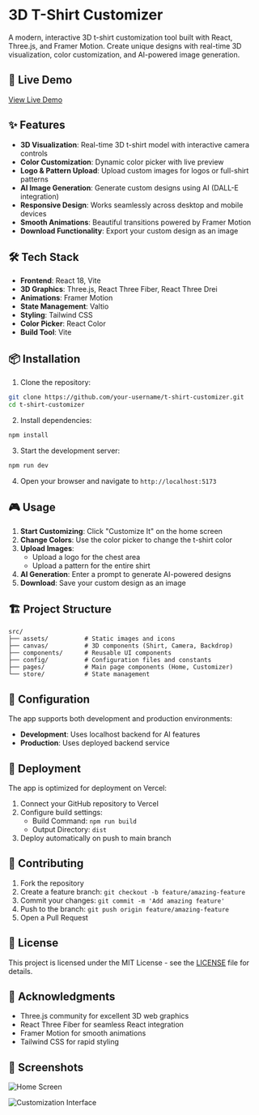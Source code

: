 # 3D T-Shirt Customizer

A modern, interactive 3D t-shirt customization tool built with React, Three.js, and Framer Motion. Create unique designs with real-time 3D visualization, color customization, and AI-powered image generation.

## 🚀 Live Demo

[View Live Demo](https://t-shirt-customizer-inky.vercel.app/)

## ✨ Features

- **3D Visualization**: Real-time 3D t-shirt model with interactive camera controls
- **Color Customization**: Dynamic color picker with live preview
- **Logo & Pattern Upload**: Upload custom images for logos or full-shirt patterns
- **AI Image Generation**: Generate custom designs using AI (DALL-E integration)
- **Responsive Design**: Works seamlessly across desktop and mobile devices
- **Smooth Animations**: Beautiful transitions powered by Framer Motion
- **Download Functionality**: Export your custom design as an image

## 🛠️ Tech Stack

- **Frontend**: React 18, Vite
- **3D Graphics**: Three.js, React Three Fiber, React Three Drei
- **Animations**: Framer Motion
- **State Management**: Valtio
- **Styling**: Tailwind CSS
- **Color Picker**: React Color
- **Build Tool**: Vite

## 📦 Installation

1. Clone the repository:
```bash
git clone https://github.com/your-username/t-shirt-customizer.git
cd t-shirt-customizer
```

2. Install dependencies:
```bash
npm install
```

3. Start the development server:
```bash
npm run dev
```

4. Open your browser and navigate to `http://localhost:5173`

## 🎮 Usage

1. **Start Customizing**: Click "Customize It" on the home screen
2. **Change Colors**: Use the color picker to change the t-shirt color
3. **Upload Images**: 
   - Upload a logo for the chest area
   - Upload a pattern for the entire shirt
4. **AI Generation**: Enter a prompt to generate AI-powered designs
5. **Download**: Save your custom design as an image

## 🏗️ Project Structure

```
src/
├── assets/          # Static images and icons
├── canvas/          # 3D components (Shirt, Camera, Backdrop)
├── components/      # Reusable UI components
├── config/          # Configuration files and constants
├── pages/           # Main page components (Home, Customizer)
└── store/           # State management
```

## 🔧 Configuration

The app supports both development and production environments:

- **Development**: Uses localhost backend for AI features
- **Production**: Uses deployed backend service

## 🚀 Deployment

The app is optimized for deployment on Vercel:

1. Connect your GitHub repository to Vercel
2. Configure build settings:
   - Build Command: `npm run build`
   - Output Directory: `dist`
3. Deploy automatically on push to main branch

## 🤝 Contributing

1. Fork the repository
2. Create a feature branch: `git checkout -b feature/amazing-feature`
3. Commit your changes: `git commit -m 'Add amazing feature'`
4. Push to the branch: `git push origin feature/amazing-feature`
5. Open a Pull Request

## 📝 License

This project is licensed under the MIT License - see the [LICENSE](LICENSE) file for details.

## 🙏 Acknowledgments

- Three.js community for excellent 3D web graphics
- React Three Fiber for seamless React integration
- Framer Motion for smooth animations
- Tailwind CSS for rapid styling

## 📸 Screenshots

![Home Screen](https://github.com/MunDo12138/T-Shirt_Customizer/assets/66548936/002b9c3e-59b8-4ebf-8a9c-f010a1837b7f)

![Customization Interface](https://github.com/MunDo12138/T-Shirt_Customizer/assets/66548936/47b4e5e1-93a4-4ef8-bfae-3fa709cbba50)
